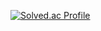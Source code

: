 [![Solved.ac Profile](http://mazassumnida.wtf/api/v2/generate_badge?boj=usoihc)](https://solved.ac/usiohc/)

